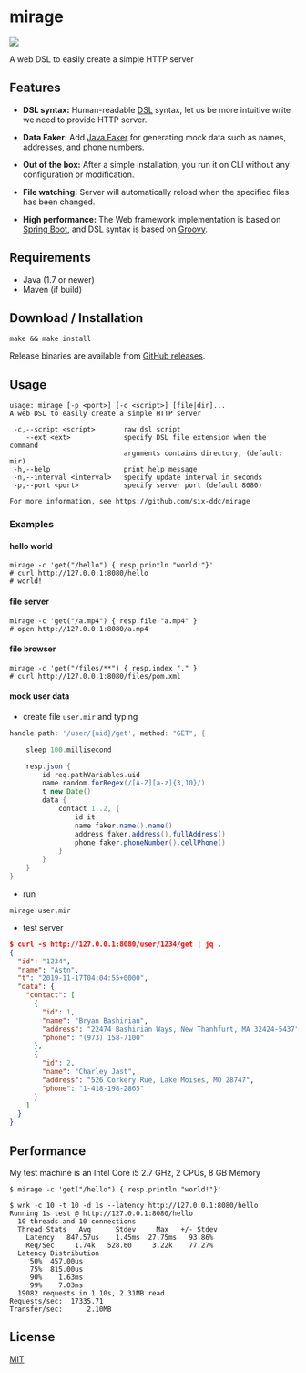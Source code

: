 # mirage

![](https://github.com/six-ddc/mirage/workflows/mvn/badge.svg)

A web DSL to easily create a simple HTTP server

## Features

- **DSL syntax:** Human-readable [DSL](http://docs.groovy-lang.org/docs/latest/html/documentation/core-domain-specific-languages.html) syntax, let us be more intuitive write we need to provide HTTP server.

- **Data Faker:** Add [Java Faker](https://github.com/DiUS/java-faker) for generating mock data such as names, addresses, and phone numbers.

- **Out of the box:** After a simple installation, you run it on CLI without any configuration or modification.

- **File watching:** Server will automatically reload when the specified files has been changed.

- **High performance:** The Web framework implementation is based on [Spring Boot](https://spring.io/projects/spring-boot), and DSL syntax is based on [Groovy](http://groovy-lang.org/).

## Requirements

- Java (1.7 or newer)
- Maven (if build)

## Download / Installation

```shell
make && make install
```

Release binaries are available from [GitHub releases](https://github.com/six-ddc/mirage/releases).

## Usage

```
usage: mirage [-p <port>] [-c <script>] [file|dir]...
A web DSL to easily create a simple HTTP server

 -c,--script <script>       raw dsl script
    --ext <ext>             specify DSL file extension when the command
                            arguments contains directory, (default: mir)
 -h,--help                  print help message
 -n,--interval <interval>   specify update interval in seconds
 -p,--port <port>           specify server port (default 8080)

For more information, see https://github.com/six-ddc/mirage
```

### Examples

#### hello world

```shell
mirage -c 'get("/hello") { resp.println "world!"}'
# curl http://127.0.0.1:8080/hello
# world!
```

#### file server

```shell
mirage -c 'get("/a.mp4") { resp.file "a.mp4" }'
# open http://127.0.0.1:8080/a.mp4
```

#### file browser

```shell
mirage -c 'get("/files/**") { resp.index "." }'
# curl http://127.0.0.1:8080/files/pom.xml
```

#### mock user data

* create file `user.mir` and typing

```groovy
handle path: '/user/{uid}/get', method: "GET", {

    sleep 100.millisecond

    resp.json {
        id req.pathVariables.uid
        name random.forRegex(/[A-Z][a-z]{3,10}/)
        t new Date()
        data {
            contact 1..2, {
                id it
                name faker.name().name()
                address faker.address().fullAddress()
                phone faker.phoneNumber().cellPhone()
            }
        }
    }
}
```

* run

```shell
mirage user.mir
```

* test server

```json
$ curl -s http://127.0.0.1:8080/user/1234/get | jq .
{
  "id": "1234",
  "name": "Astn",
  "t": "2019-11-17T04:04:55+0000",
  "data": {
    "contact": [
      {
        "id": 1,
        "name": "Bryan Bashirian",
        "address": "22474 Bashirian Ways, New Thanhfurt, MA 32424-5437",
        "phone": "(973) 158-7100"
      },
      {
        "id": 2,
        "name": "Charley Jast",
        "address": "526 Corkery Rue, Lake Moises, MO 28747",
        "phone": "1-418-198-2865"
      }
    ]
  }
}
```

## Performance

My test machine is an Intel Core i5 2.7 GHz, 2 CPUs, 8 GB Memory

```shell
$ mirage -c 'get("/hello") { resp.println "world!"}'
```

```shell
$ wrk -c 10 -t 10 -d 1s --latency http://127.0.0.1:8080/hello
Running 1s test @ http://127.0.0.1:8080/hello
  10 threads and 10 connections
  Thread Stats   Avg      Stdev     Max   +/- Stdev
    Latency   847.57us    1.45ms  27.75ms   93.86%
    Req/Sec     1.74k   528.60     3.22k    77.27%
  Latency Distribution
     50%  457.00us
     75%  815.00us
     90%    1.63ms
     99%    7.03ms
  19082 requests in 1.10s, 2.31MB read
Requests/sec:  17335.71
Transfer/sec:      2.10MB
```

## License

[MIT](https://tldrlegal.com/license/mit-license)
